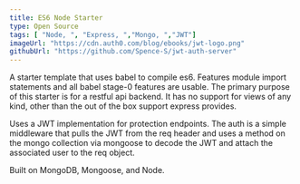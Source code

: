 ```yaml
---
title: ES6 Node Starter
type: Open Source
tags: [ "Node, ", "Express, ","Mongo, ","JWT"]
imageUrl: "https://cdn.auth0.com/blog/ebooks/jwt-logo.png"
githubUrl: "https://github.com/Spence-S/jwt-auth-server"
---
```

A starter template that uses babel to compile es6. Features module import statements and all babel stage-0 features are usable. The primary purpose of this starter is for
a restful api backend. It has no support for views of any kind, other than the out
of the box support express provides.

Uses a JWT implementation for protection endpoints.  The auth is a simple middleware that pulls the JWT from the req header and uses a method on the mongo collection
via mongoose to decode the JWT and attach the associated user to the req object.

Built on MongoDB, Mongoose, and Node.
